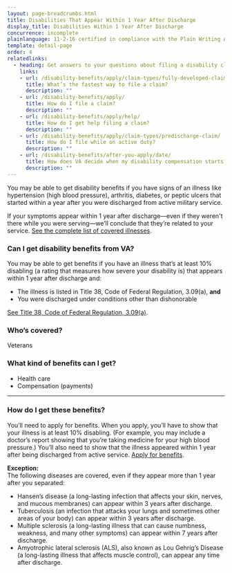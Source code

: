 ```yaml
---
layout: page-breadcrumbs.html
title: Disabilities That Appear Within 1 Year After Discharge
display_title: Disabilities Within 1 Year After Discharge
concurrence: incomplete
plainlanguage: 11-2-16 certified in compliance with the Plain Writing Act
template: detail-page
order: 4
relatedlinks:
  - heading: Get answers to your questions about filing a disability claim
    links:
    - url: /disability-benefits/apply/claim-types/fully-developed-claim/
      title: What’s the fastest way to file a claim?
      description: ""
    - url: /disability-benefits/apply/
      title: How do I file a claim?
      description: ""
    - url: /disability-benefits/apply/help/
      title: How do I get help filing a claim?
      description: ""
    - url: /disability-benefits/apply/claim-types/predischarge-claim/
      title: How do I file while on active duty?
      description: ""
    - url: /disability-benefits/after-you-apply/date/
      title: How does VA decide when my disability compensation starts?
      description: ""
---
```


<div class="va-introtext">

You may be able to get disability benefits if you have signs of an illness like hypertension (high blood pressure), arthritis, diabetes, or peptic ulcers that started within a year after you were discharged from active military service.


If your symptoms appear within 1 year after discharge—even if they weren't there while you were serving—we’ll conclude that they’re related to your service. [See the complete list of covered illnesses](http://www.benefits.va.gov/warms/docs/regs/38CFR/BOOKB/PART3/S3_309.doc).

</div>

<div class="feature" markdown="1">

### Can I get disability benefits from VA?

You may be able to get benefits if you have an illness that’s at least 10% disabling (a rating that measures how severe your disability is) that appears within 1 year after discharge and:
  -	The illness is listed in Title 38, Code of Federal Regulation, 3.09(a), **and**
  -	You were discharged under conditions other than dishonorable

[See Title 38, Code of Federal Regulation, 3.09(a)](http://www.benefits.va.gov/warms/docs/regs/38CFR/BOOKB/PART3/S3_309.doc).

### Who’s covered?
Veterans
</div>

### What kind of benefits can I get?

-	Health care
- Compensation (payments)

-----

### How do I get these benefits?

You’ll need to apply for benefits. When you apply, you’ll have to show that your illness is at least 10% disabling. (For example, you may include a doctor’s report showing that you’re taking medicine for your high blood pressure.) You’ll also need to show that the illness appeared within 1 year after being discharged from active service. [Apply for benefits](https://www.ebenefits.va.gov/ebenefits/about/feature?feature=disability-compensation).

**Exception:**<br>
The following diseases are covered, even if they appear more than 1 year after you separated: 


-	Hansen&#8217;s disease (a long-lasting infection that affects your skin, nerves, and mucous membranes) can appear within 3 years after discharge.
-	Tuberculosis (an infection that attacks your lungs and sometimes other areas of your body) can appear within 3 years after discharge.
-	Multiple sclerosis (a long-lasting illness that can cause numbness, weakness, and many other symptoms) can appear within 7 years after discharge.
-	Amyotrophic lateral sclerosis (ALS), also known as Lou Gehrig’s Disease (a long-lasting illness that affects muscle control), can appear any time after discharge.
